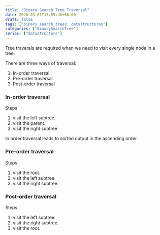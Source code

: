 ```yaml
---
title: "Binary Search Tree Traversal"
date: 2020-03-01T13:59:48+08:00
draft: false
tags: ["binary_search_trees, datastructures"]
categories: ["BinarySearchTree"]
series: ["datastructure"]
---
```


Tree traverals are required when we need to visit every single node in a tree.

There are three ways of traversal:
1. In-order traversal
2. Pre-order traversal
3. Post-order traversal

### In-order traversal

Steps
1. visit the left subtree.
2. visit the parent.
3. visit the right subtree

In order traversal leads to sorted output in the ascending order.


### Pre-order traversal

Steps
1. visit the root.
2. visit the left subtree.
3. visit the right subtree.

### Post-order traversal


Steps
1. visit the left subtree.
2. visit the right subtree.
3. visit the root.